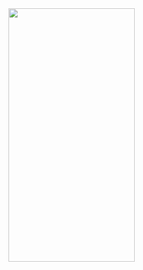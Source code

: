 
<img src="https://user-images.githubusercontent.com/92275173/205516520-c2ad37a3-9c49-4e7f-b673-be19f81cd621.png" height="500" width="250" >
